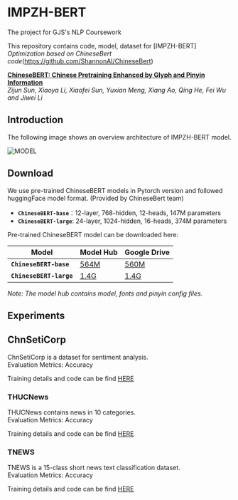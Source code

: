 # IMPZH-BERT
The project for GJS's NLP Coursework

This repository contains code, model, dataset for [IMPZH-BERT]
*Optimization based on ChineseBert code*(https://github.com/ShannonAI/ChineseBert)

**[ChineseBERT: Chinese Pretraining Enhanced by Glyph and Pinyin Information](https://arxiv.org/pdf/2106.16038.pdf)**  
*Zijun Sun, Xiaoya Li, Xiaofei Sun, Yuxian Meng, Xiang Ao, Qing He, Fei Wu and Jiwei Li*

## Introduction

The following image shows an overview architecture of IMPZH-BERT model.
 
![MODEL](https://github.com/K0kkk1E/IMPZH-BERT/tree/main/images/IMPZH-BERT.png)


## Download 
We use pre-trained ChineseBERT models in Pytorch version and followed huggingFace model format. (Provided by ChineseBert team)

* **`ChineseBERT-base`**：12-layer, 768-hidden, 12-heads, 147M parameters 
* **`ChineseBERT-large`**: 24-layer, 1024-hidden, 16-heads, 374M parameters   
  
Pre-trained ChineseBERT model can be downloaded here:

| Model | Model Hub | Google Drive |
| --- | --- | --- |
| **`ChineseBERT-base`**  | [564M](https://huggingface.co/ShannonAI/ChineseBERT-base) | [560M](https://drive.google.com/file/d/1CseJzc58W4s8U_eIuAnshHQmnmi7Sr5-/view?usp=sharing) |
| **`ChineseBERT-large`**   | [1.4G](https://huggingface.co/ShannonAI/ChineseBERT-large) | [1.4G](https://drive.google.com/file/d/1-glLDbmCrPgs_odjPvacaBniY0KnC8Z5/view?usp=sharing) |


*Note: The model hub contains model, fonts and pinyin config files.*

## Experiments

## ChnSetiCorp
ChnSetiCorp is a dataset for sentiment analysis.  
Evaluation Metrics: Accuracy


Training details and code can be find [HERE](tasks/ChnSetiCorp/README.md)


### THUCNews
THUCNews contains news in 10 categories.  
Evaluation Metrics: Accuracy

Training details and code can be find [HERE](tasks/THUCNew/README.md)

### TNEWS

TNEWS is a 15-class short news text classification dataset. <br>
Evaluation Metrics: Accuracy


Training details and code can be find [HERE](tasks/TNews/README.md)

